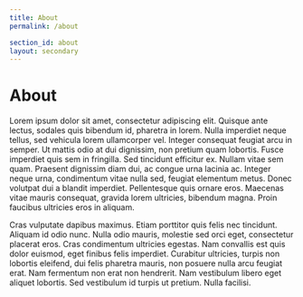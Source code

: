 ```yaml
---
title: About
permalink: /about

section_id: about
layout: secondary
---
```


# About

Lorem ipsum dolor sit amet, consectetur adipiscing elit. Quisque ante lectus, sodales quis bibendum id, pharetra in lorem. Nulla imperdiet neque tellus, sed vehicula lorem ullamcorper vel. Integer consequat feugiat arcu in semper. Ut mattis odio at dui dignissim, non pretium quam lobortis. Fusce imperdiet quis sem in fringilla. Sed tincidunt efficitur ex. Nullam vitae sem quam. Praesent dignissim diam dui, ac congue urna lacinia ac. Integer neque urna, condimentum vitae nulla sed, feugiat elementum metus. Donec volutpat dui a blandit imperdiet. Pellentesque quis ornare eros. Maecenas vitae mauris consequat, gravida lorem ultricies, bibendum magna. Proin faucibus ultricies eros in aliquam.

Cras vulputate dapibus maximus. Etiam porttitor quis felis nec tincidunt. Aliquam id odio nunc. Nulla odio mauris, molestie sed orci eget, consectetur placerat eros. Cras condimentum ultricies egestas. Nam convallis est quis dolor euismod, eget finibus felis imperdiet. Curabitur ultricies, turpis non lobortis eleifend, dui felis pharetra mauris, non posuere nulla arcu feugiat erat. Nam fermentum non erat non hendrerit. Nam vestibulum libero eget aliquet lobortis. Sed vestibulum id turpis ut pretium. Nulla facilisi.
